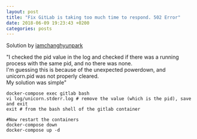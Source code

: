 ```yaml
---
layout: post
title: "Fix GitLab is taking too much time to respond. 502 Error"
date: 2018-06-09 19:23:43 +0200
categories: posts
---
```


Solution by <a href="https://github.com/sameersbn/docker-gitlab/issues/1016#issuecomment-267874006">iamchanghyunpark</a>

"I checked the pid value in the log and checked if there was a running process with the same pid, and no there was none.<br />
I'm guessing this is because of the unexpected powerdown, and unicorn.pid was not properly cleared.<br />
My solution was simple"

```
docker-compose exec gitlab bash
vi log/unicorn.stderr.log # remove the value (which is the pid), save and exit
exit # from the bash shell of the gitlab container

#Now restart the containers
docker-compose down
docker-compose up -d
```
